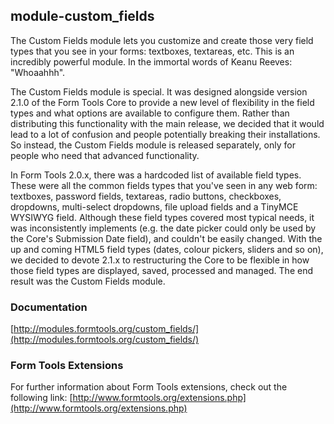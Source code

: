 ## module-custom_fields

The Custom Fields module lets you customize and create those very field types that you see in your forms: textboxes, textareas, etc. This is an incredibly powerful module. In the immortal words of Keanu Reeves: "Whoaahhh".

The Custom Fields module is special. It was designed alongside version 2.1.0 of the Form Tools Core to provide a new level of flexibility in the field types and what options are available to configure them. Rather than distributing this functionality with the main release, we decided that it would lead to a lot of confusion and people potentially breaking their installations. So instead, the Custom Fields module is released separately, only for people who need that advanced functionality.

In Form Tools 2.0.x, there was a hardcoded list of available field types. These were all the common fields types that you've seen in any web form: textboxes, password fields, textareas, radio buttons, checkboxes, dropdowns, multi-select dropdowns, file upload fields and a TinyMCE WYSIWYG field. Although these field types covered most typical needs, it was inconsistently implements (e.g. the date picker could only be used by the Core's Submission Date field), and couldn't be easily changed. With the up and coming HTML5 field types (dates, colour pickers, sliders and so on), we decided to devote 2.1.x to restructuring the Core to be flexible in how those field types are displayed, saved, processed and managed. The end result was the Custom Fields module.

### Documentation

[http://modules.formtools.org/custom_fields/](http://modules.formtools.org/custom_fields/)

### Form Tools Extensions

For further information about Form Tools extensions, check out the following link:
[http://www.formtools.org/extensions.php](http://www.formtools.org/extensions.php)

